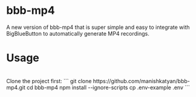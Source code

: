 # bbb-mp4
A new version of bbb-mp4 that is super simple and easy to integrate with BigBlueButton to automatically generate MP4 recordings.
<br/>
# Usage
<br/>
Clone the project first:
```
git clone https://github.com/manishkatyan/bbb-mp4.git
cd bbb-mp4
npm install --ignore-scripts
cp .env-example .env
```
